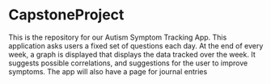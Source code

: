 # CapstoneProject
This is the repository for our Autism Symptom Tracking App. This application asks users a fixed set of questions each day. At the end of every week, a graph is displayed that displays the data tracked over the week. It suggests possible correlations, and suggestions for the user to improve symptoms. The app will also have a page for journal entries
